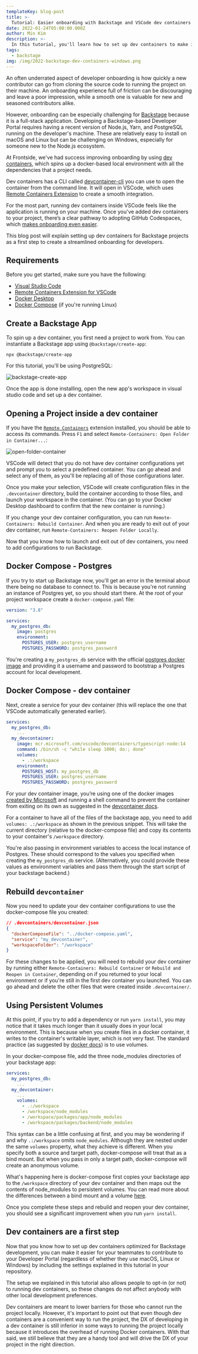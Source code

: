 ```yaml
---
templateKey: blog-post
title: >-
  Tutorial: Easier onboarding with Backstage and VSCode dev containers
date: 2022-01-24T05:00:00.000Z
author: Min Kim
description: >-
  In this tutorial, you'll learn how to set up dev containers to make it easier to onboard developers.
tags:
  - backstage
img: /img/2022-backstage-dev-containers-windows.png
---
```


An often underrated aspect of developer onboarding is how quickly a new contributor can go from cloning the source code to running the project on their machine. An onboarding experience full of friction can be discouraging and leave a poor impression, while a smooth one is valuable for new and seasoned contributors alike.

However, onboarding can be especially challenging for [Backstage](https://backstage.io/) because it is a full-stack application. Developing a Backstage-based Developer Portal requires having a recent version of Node.js, Yarn, and PostgreSQL running on the developer's machine. These are relatively easy to install on macOS and Linux but can be challenging on Windows, especially for someone new to the Node.js ecosystem.

At Frontside, we've had success improving onboarding by using [dev containers](https://code.visualstudio.com/docs/remote/containers), which spins up a docker-based local environment with all the dependencies that a project needs. 

Dev containers has a CLI called [devcontainer-cli](https://code.visualstudio.com/docs/remote/devcontainer-cli) you can use to open the container from the command line. It will open in VSCode, which uses [Remote Containers Extension](https://marketplace.visualstudio.com/items?itemName=ms-vscode-remote.remote-containers) to create a smooth integration.

For the most part, running dev containers inside VSCode feels like the application is running on your machine. Once you've added dev containers to your project, there’s a clear pathway to adopting GitHub Codespaces, which [makes onboarding even easier](https://github.blog/2021-08-11-githubs-engineering-team-moved-codespaces/).

This blog post will explain setting up dev containers for Backstage projects as a first step to create a streamlined onboarding for developers.

## Requirements

Before you get started, make sure you have the following:

- [Visual Studio Code](https://code.visualstudio.com/Download)
- [Remote Containers Extension for VSCode](https://marketplace.visualstudio.com/items?itemName=ms-vscode-remote.remote-containers)
- [Docker Desktop](https://www.docker.com/products/docker-desktop)
- [Docker Compose](https://docs.docker.com/compose/install/) (if you're running Linux)

## Create a Backstage App

To spin up a dev container, you first need a project to work from. You can instantiate a Backstage app using `@backstage/create-app`:

```
npx @backstage/create-app
```

For this tutorial, you'll be using PostgreSQL:

![backstage-create-app](/img/2022-01-24-backstage-devcontainer/backstage-create-app.png)

Once the app is done installing, open the new app's workspace in visual studio code and set up a dev container.

## Opening a Project inside a dev container

If you have the [`Remote Containers`](https://marketplace.visualstudio.com/items?itemName=ms-vscode-remote.remote-containers) extension installed, you should be able to access its commands. Press `F1` and select `Remote-Containers: Open Folder in Container...`:

![open-folder-container](/img/2022-01-24-backstage-devcontainer/remote-containers-open.png)

VSCode will detect that you do not have dev container configurations yet and prompt you to select a predefined container. You can go ahead and select any of them, as you'll be replacing all of those configurations later.

Once you make your selection, VSCode will create configuration files in the `.devcontainer` directory, build the container according to those files, and launch your workspace in the container. (You can go to your Docker Desktop dashboard to confirm that the new container is running.)

If you change your dev container configuration, you can run `Remote-Containers: Rebuild Container`. And when you are ready to exit out of your dev container, run `Remote-Containers: Reopen Folder Locally`.

Now that you know how to launch and exit out of dev containers, you need to add configurations to run Backstage.

## Docker Compose - Postgres

If you try to start up Backstage now, you'll get an error in the terminal about there being no database to connect to. This is because you're not running an instance of Postgres yet, so you should start there. At the root of your project workspace create a `docker-compose.yaml` file:

```yaml
version: "3.8"

services:
  my_postgres_db:
    image: postgres
    environment:
      POSTGRES_USER: postgres_username
      POSTGRES_PASSWORD: postgres_password
```

You're creating a `my_postgres_db` service with the official [postgres docker image](https://hub.docker.com/_/postgres) and providing it a username and password to bootstrap a Postgres account for local development.

## Docker Compose - dev container 

Next, create a service for your dev container (this will replace the one that VSCode automatically generated earlier).

```yaml
services:
  my_postgres_db:
    ...
  my_devcontainer:
    image: mcr.microsoft.com/vscode/devcontainers/typescript-node:14
    command: /bin/sh -c "while sleep 1000; do:; done"
    volumes:
      - .:/workspace
    environment:
      POSTGRES_HOST: my_postgres_db
      POSTGRES_USER: postgres_username
      POSTGRES_PASSWORD: postgres_password
```

For your dev container image, you’re using one of the docker images [created by Microsoft](https://hub.docker.com/_/microsoft-vscode-devcontainers) and running a shell command to prevent the container from exiting on its own as suggested in the [devcontainer docs](https://code.visualstudio.com/docs/remote/create-dev-container#_use-docker-compose).

For a container to have all of the files of the backstage app, you need to add `volumes: .:/workspace` as shown in the previous snippet. This will take the current directory (relative to the docker-compose file) and copy its contents to your container's `/workspace` directory.

You're also passing in environment variables to access the local instance of Postgres. These should correspond to the values you specified when creating the `my_postgres_db` service. (Alternatively, you could provide these values as environment variables and pass them through the start script of your backstage backend.)

## Rebuild `devcontainer`

Now you need to update your dev container configurations to use the docker-compose file you created:

```json
// .devcontainers/devcontainer.json
{
  "dockerComposeFile": "../docker-compose.yaml",
  "service": "my_devcontainer",
  "workspaceFolder": "/workspace"
}
```

For these changes to be applied, you will need to rebuild your dev container by running either `Remote-Containers: Rebuild Container` or `Rebuild and Reopen in Container`, depending on if you returned to your local environment or if you're still in the first dev container you launched. You can go ahead and delete the other files that were created inside `.devcontainer/`.

## Using Persistent Volumes

At this point, if you try to add a dependency or run `yarn install`, you may notice that it takes much longer than it usually does in your local environment. This is because when you create files in a docker container, it writes to the container's writable layer, which is not very fast. The standard practice (as suggested by [docker docs](https://docs.docker.com/storage/volumes/)) is to use volumes.

In your docker-compose file, add the three node_modules directories of your backstage app:

```yaml
services:
  my_postgres_db:
    ...
  my_devcontainer:
    ...
    volumes:
      - .:/workspace
      - /workspace/node_modules
      - /workspace/packages/app/node_modules
      - /workspace/packages/backend/node_modules
```

This syntax can be a little confusing at first, and you may be wondering if and why `.:/workspace` omits `node_modules`. Although they are nested under the same `volumes` property, what they achieve is different. When you specify both a source and target path, docker-compose will treat that as a bind mount. But when you pass in only a target path, docker-compose will create an anonymous volume.

What's happening here is docker-compose first copies your backstage app to the `/workspace` directory of your dev container and then maps out the contents of node_modules to persistent volumes. You can read more about the differences between a bind mount and a volume [here](https://docs.docker.com/storage/).

Once you complete these steps and rebuild and reopen your dev container, you should see a significant improvement when you run `yarn install`.

## Dev containers are a first step

Now that you know how to set up dev containers optimized for Backstage development, you can make it easier for your teammates to contribute to your Developer Portal (regardless of whether they use macOS, Linux or Windows) by including the settings explained in this tutorial in your repository.

The setup we explained in this tutorial also allows people to opt-in (or not) to running dev containers, so these changes do not affect anybody with other local development preferences.

Dev containers are meant to lower barriers for those who cannot run the project locally. However, it's important to point out that even though dev containers are a convenient way to run the project, the DX of developing in a dev container is still inferior in some ways to running the project locally because it introduces the overhead of running Docker containers. With that said, we still believe that they are a handy tool and will drive the DX of your project in the right direction. 
